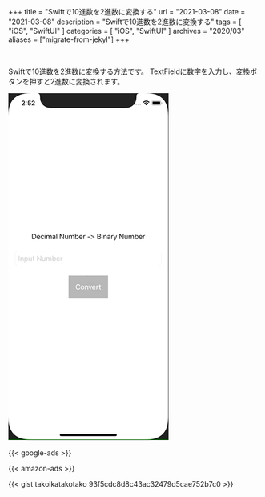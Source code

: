 +++
title =  "Swiftで10進数を2進数に変換する"
url = "2021-03-08"
date = "2021-03-08"
description = "Swiftで10進数を2進数に変換する"
tags = [
  "iOS",
  "SwiftUI"
]
categories = [
  "iOS",
  "SwiftUI"
]
archives = "2020/03"
aliases = ["migrate-from-jekyl"]
+++

<br>

Swiftで10進数を2進数に変換する方法です。
TextFieldに数字を入力し、変換ボタンを押すと2進数に変換されます。

![Keyboard](1.gif)

<!-- Google Ads -->
{{< google-ads >}}

<!-- Amazon Ads -->
{{< amazon-ads >}}

{{< gist takoikatakotako 93f5cdc8d8c43ac32479d5cae752b7c0 >}}

